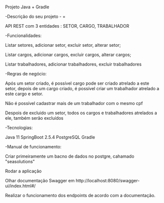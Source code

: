 #
Projeto Java + Gradle


-Descrição do seu projeto - =

API REST com 3 entidades : SETOR, CARGO, TRABALHADOR

-Funcionalidades:

Listar setores, adicionar setor, excluir setor, alterar setor;

Listar cargos, adicionar cargos, excluir cargos, alterar cargos;

Listar trabalhadores, adicionar trabalhadores, excluir trabalhadores

-Regras de negócio:

Após um setor criado, é possível cargo pode ser criado atrelado a este setor, depois de um cargo criado, é possível criar um trabalhador atrelado a este cargo e setor.

Não é possível cadastrar mais de um trabalhador com o mesmo cpf

Despois de excluido um setor, todos os cargos e trabalhadores atrelados a ele, também serão excluídos

-Tecnologias:

Java 11
SpringBoot 2.5.4
PostgreSQL
Gradle

-Manual de funcionamento:

Criar primeiramente um bacno de dados no postgre, cahamado "seasolutions"

Rodar a aplicação

Olhar documentação Swagger em http://localhost:8080/swagger-ui/index.html#/

Realizar o funcionamento dos endpoints de acordo com a documentação.






